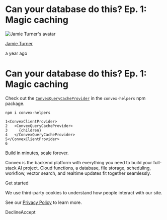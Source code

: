# Can your database do this? Ep. 1: Magic caching

![Jamie Turner's avatar](https://stack.convex.dev/_next/image?url=https%3A%2F%2Fcdn.sanity.io%2Fimages%2Fts10onj4%2Fproduction%2Fee80addc4a0315dc3175c4a08f64f8bc294568bd-400x400.jpg&w=3840&q=75)

[Jamie Turner](https://stack.convex.dev/author/jamwt)

a year ago

# Can your database do this? Ep. 1: Magic caching

Check out the [`ConvexQueryCacheProvider`](https://www.npmjs.com/package/convex-helpers#query-caching) in the `convex-helpers` npm package.

`npm i convex-helpers`

```tsx
1<ConvexClientProvider>
2	<ConvexQueryCacheProvider>
3	  {children}
4	</ConvexQueryCacheProvider>
5</ConvexClientProvider>
6
```

Build in minutes, scale forever.

Convex is the backend platform with everything you need to build your full-stack AI project. Cloud functions, a database, file storage, scheduling, workflow, vector search, and realtime updates fit together seamlessly.

Get started

We use third-party cookies to understand how people interact with our site.

See our [Privacy Policy](https://www.convex.dev/legal/privacy/) to learn more.

DeclineAccept